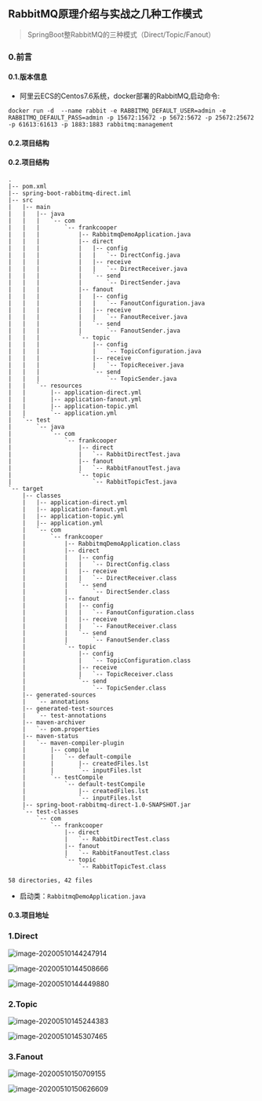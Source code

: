 





## RabbitMQ原理介绍与实战之几种工作模式

> SpringBoot整RabbitMQ的三种模式（Direct/Topic/Fanout）

### 0.前言

#### 0.1.版本信息

- 阿里云ECS的Centos7.6系统，docker部署的RabbitMQ,启动命令:

```shell
docker run -d  --name rabbit -e RABBITMQ_DEFAULT_USER=admin -e RABBITMQ_DEFAULT_PASS=admin -p 15672:15672 -p 5672:5672 -p 25672:25672 -p 61613:61613 -p 1883:1883 rabbitmq:management
```







#### 0.2.项目结构



#### 0.2.项目结构

```shell
.
|-- pom.xml
|-- spring-boot-rabbitmq-direct.iml
|-- src
|   |-- main
|   |   |-- java
|   |   |   `-- com
|   |   |       `-- frankcooper
|   |   |           |-- RabbitmqDemoApplication.java
|   |   |           |-- direct
|   |   |           |   |-- config
|   |   |           |   |   `-- DirectConfig.java
|   |   |           |   |-- receive
|   |   |           |   |   `-- DirectReceiver.java
|   |   |           |   `-- send
|   |   |           |       `-- DirectSender.java
|   |   |           |-- fanout
|   |   |           |   |-- config
|   |   |           |   |   `-- FanoutConfiguration.java
|   |   |           |   |-- receive
|   |   |           |   |   `-- FanoutReceiver.java
|   |   |           |   `-- send
|   |   |           |       `-- FanoutSender.java
|   |   |           `-- topic
|   |   |               |-- config
|   |   |               |   `-- TopicConfiguration.java
|   |   |               |-- receive
|   |   |               |   `-- TopicReceiver.java
|   |   |               `-- send
|   |   |                   `-- TopicSender.java
|   |   `-- resources
|   |       |-- application-direct.yml
|   |       |-- application-fanout.yml
|   |       |-- application-topic.yml
|   |       `-- application.yml
|   `-- test
|       `-- java
|           `-- com
|               `-- frankcooper
|                   |-- direct
|                   |   `-- RabbitDirectTest.java
|                   |-- fanout
|                   |   `-- RabbitFanoutTest.java
|                   `-- topic
|                       `-- RabbitTopicTest.java
`-- target
    |-- classes
    |   |-- application-direct.yml
    |   |-- application-fanout.yml
    |   |-- application-topic.yml
    |   |-- application.yml
    |   `-- com
    |       `-- frankcooper
    |           |-- RabbitmqDemoApplication.class
    |           |-- direct
    |           |   |-- config
    |           |   |   `-- DirectConfig.class
    |           |   |-- receive
    |           |   |   `-- DirectReceiver.class
    |           |   `-- send
    |           |       `-- DirectSender.class
    |           |-- fanout
    |           |   |-- config
    |           |   |   `-- FanoutConfiguration.class
    |           |   |-- receive
    |           |   |   `-- FanoutReceiver.class
    |           |   `-- send
    |           |       `-- FanoutSender.class
    |           `-- topic
    |               |-- config
    |               |   `-- TopicConfiguration.class
    |               |-- receive
    |               |   `-- TopicReceiver.class
    |               `-- send
    |                   `-- TopicSender.class
    |-- generated-sources
    |   `-- annotations
    |-- generated-test-sources
    |   `-- test-annotations
    |-- maven-archiver
    |   `-- pom.properties
    |-- maven-status
    |   `-- maven-compiler-plugin
    |       |-- compile
    |       |   `-- default-compile
    |       |       |-- createdFiles.lst
    |       |       `-- inputFiles.lst
    |       `-- testCompile
    |           `-- default-testCompile
    |               |-- createdFiles.lst
    |               `-- inputFiles.lst
    |-- spring-boot-rabbitmq-direct-1.0-SNAPSHOT.jar
    `-- test-classes
        `-- com
            `-- frankcooper
                |-- direct
                |   `-- RabbitDirectTest.class
                |-- fanout
                |   `-- RabbitFanoutTest.class
                `-- topic
                    `-- RabbitTopicTest.class

58 directories, 42 files

```

- 启动类：`RabbitmqDemoApplication.java`

#### 0.3.项目地址





### 1.Direct







![image-20200510144247914](D:\Dev\SrcCode\spring-boot-climbing\data-climbing-manuscripts\src\main\element\message\rabbitmq\RabbitMQ原理介绍与实战之几种工作模式.assets\image-20200510144247914.png)





![image-20200510144508666](D:\Dev\SrcCode\spring-boot-climbing\data-climbing-manuscripts\src\main\element\message\rabbitmq\RabbitMQ原理介绍与实战之几种工作模式.assets\image-20200510144508666.png)





![image-20200510144449880](D:\Dev\SrcCode\spring-boot-climbing\data-climbing-manuscripts\src\main\element\message\rabbitmq\RabbitMQ原理介绍与实战之几种工作模式.assets\image-20200510144449880.png)











### 2.Topic





![image-20200510145244383](D:\Dev\SrcCode\spring-boot-climbing\data-climbing-manuscripts\src\main\element\message\rabbitmq\RabbitMQ原理介绍与实战之几种工作模式.assets\image-20200510145244383.png)











![image-20200510145307465](D:\Dev\SrcCode\spring-boot-climbing\data-climbing-manuscripts\src\main\element\message\rabbitmq\RabbitMQ原理介绍与实战之几种工作模式.assets\image-20200510145307465.png)







### 3.Fanout

![image-20200510150709155](D:\Dev\SrcCode\spring-boot-climbing\data-climbing-manuscripts\src\main\element\message\rabbitmq\RabbitMQ原理介绍与实战之几种工作模式.assets\image-20200510150709155.png)



![image-20200510150626609](D:\Dev\SrcCode\spring-boot-climbing\data-climbing-manuscripts\src\main\element\message\rabbitmq\RabbitMQ原理介绍与实战之几种工作模式.assets\image-20200510150626609.png)




